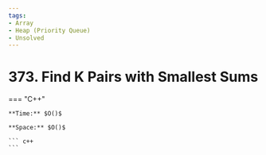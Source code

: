 ```yaml
---
tags:
- Array
- Heap (Priority Queue)
- Unsolved
---
```



# 373. Find K Pairs with Smallest Sums

=== "C++"

    **Time:** $O()$

    **Space:** $O()$

    ``` c++
    ```